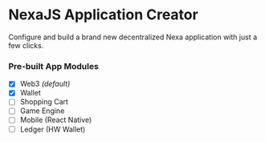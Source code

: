# NexaJS Application Creator

Configure and build a brand new decentralized Nexa application with just a few clicks.

### Pre-built App Modules

- [x] Web3 _(default)_
- [x] Wallet
- [ ] Shopping Cart
- [ ] Game Engine
- [ ] Mobile (React Native)
- [ ] Ledger (HW Wallet)
